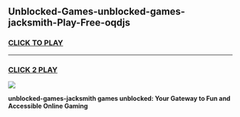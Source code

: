 
## Unblocked-Games-unblocked-games-jacksmith-Play-Free-oqdjs
<h3>
<a href="https://premium76.site?title=unblocked-games-jacksmith&ref=18A1">CLICK TO PLAY</a></h3>
<hr>

<h3>
<a href="https://premium76.site?title=unblocked-games-jacksmith&ref=18A1">CLICK 2 PLAY</a>
  
</h3>

<a href="https://premium76.site?title=unblocked-games-jacksmith&ref=18A1"><img src="https://clearcache.store/games.png"></a>


**unblocked-games-jacksmith games unblocked: Your Gateway to Fun and Accessible Online Gaming**
